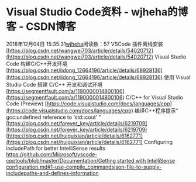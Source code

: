 # Visual Studio Code资料 - wjheha的博客 - CSDN博客
2018年12月04日 15:35:31[wjheha](https://me.csdn.net/wjheha)阅读数：57
VSCode 插件离线安装
[https://blog.csdn.net/wangwei703/article/details/54020712](https://blog.csdn.net/wangwei703/article/details/54020712)
Visual Studio Code 构建C/C++开发环境 [https://blog.csdn.net/lidong_12664196/article/details/68928136](https://blog.csdn.net/lidong_12664196/article/details/68928136)
使用 Visual Studio Code 搭建 C/C++ 开发和调试环境 [https://segmentfault.com/a/1190000014800106](https://segmentfault.com/a/1190000014800106)
C/C++ for Visual Studio Code (Preview) [https://code.visualstudio.com/docs/languages/cpp](https://code.visualstudio.com/docs/languages/cpp)
编译C++程序提示“ gcc:undefined reference to ‘std::cout’   ”  [https://blog.csdn.net/forever_key/article/details/6219709](https://blog.csdn.net/forever_key/article/details/6219709)
[https://blog.csdn.net/huiguixian/article/details/6162771](https://blog.csdn.net/huiguixian/article/details/6162771)
Configuring includePath for better IntelliSense results
[https://github.com/Microsoft/vscode-cpptools/blob/master/Documentation/Getting started with IntelliSense configuration.md#1-use-compile_commandsjson-file-to-supply-includepaths-and-defines-information](https://github.com/Microsoft/vscode-cpptools/blob/master/Documentation/Getting%20started%20with%20IntelliSense%20configuration.md#1-use-compile_commandsjson-file-to-supply-includepaths-and-defines-information)
